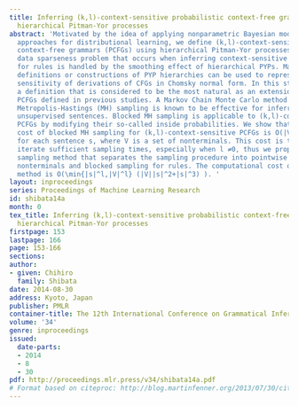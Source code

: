 ```yaml
---
title: Inferring (k,l)-context-sensitive probabilistic context-free grammars using
  hierarchical Pitman-Yor processes
abstract: 'Motivated by the idea of applying nonparametric Bayesian models to dual
  approaches for distributional learning, we define (k,l)-context-sensitive probabilistic
  context-free grammars (PCFGs) using hierarchical Pitman-Yor processes (PYPs). The
  data sparseness problem that occurs when inferring context-sensitive probabilities
  for rules is handled by the smoothing effect of hierarchical PYPs. Many possible
  definitions or constructions of PYP hierarchies can be used to represent the context
  sensitivity of derivations of CFGs in Chomsky normal form. In this study, we use
  a definition that is considered to be the most natural as an extension of infinite
  PCFGs defined in previous studies. A Markov Chain Monte Carlo method called blocked
  Metropolis-Hastings (MH) sampling is known to be effective for inferring PCFGs from
  unsupervised sentences. Blocked MH sampling is applicable to (k,l)-context-sensitive
  PCFGs by modifying their so-called inside probabilities. We show that the computational
  cost of blocked MH sampling for (k,l)-context-sensitive PCFGs is O(|V|^l+3|s|^3)
  for each sentence s, where V is a set of nonterminals. This cost is too high to
  iterate sufficient sampling times, especially when l ≠0, thus we propose an alternative
  sampling method that separates the sampling procedure into pointwise sampling for
  nonterminals and blocked sampling for rules. The computational cost of this sampling
  method is O(\min{|s|^l,|V|^l} (|V||s|^2+|s|^3) ). '
layout: inproceedings
series: Proceedings of Machine Learning Research
id: shibata14a
month: 0
tex_title: Inferring (k,l)-context-sensitive probabilistic context-free grammars using
  hierarchical Pitman-Yor processes
firstpage: 153
lastpage: 166
page: 153-166
sections: 
author:
- given: Chihiro
  family: Shibata
date: 2014-08-30
address: Kyoto, Japan
publisher: PMLR
container-title: The 12th International Conference on Grammatical Inference
volume: '34'
genre: inproceedings
issued:
  date-parts:
  - 2014
  - 8
  - 30
pdf: http://proceedings.mlr.press/v34/shibata14a.pdf
# Format based on citeproc: http://blog.martinfenner.org/2013/07/30/citeproc-yaml-for-bibliographies/
---
```

